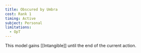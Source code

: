 ```yaml
---
title: Obscured by Umbra
cost: Rank 1
timing: Active
subject: Personal
limitations:
  - OpT
---
```

This model gains [[Intangible]] until the end of the current action.